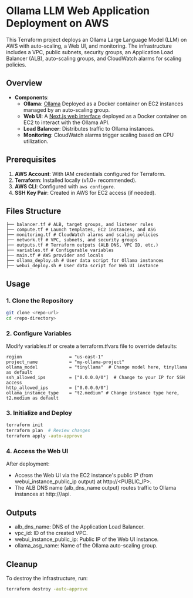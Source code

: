# Ollama LLM Web Application Deployment on AWS 
This Terraform project deploys an Ollama Large Language Model (LLM) on AWS with auto-scaling, a Web UI, and monitoring. The infrastructure includes a VPC, public subnets, security groups, an Application Load Balancer (ALB), auto-scaling groups, and CloudWatch alarms for scaling policies.

## Overview

- **Components**:
  - **Ollama**: [Ollama](https://github.com/ollama/ollama) Deployed as a Docker container on EC2 instances managed by an auto-scaling group.
  - **Web UI**: A [Next.js web interface](https://github.com/jakobhoeg/nextjs-ollama-llm-ui) deployed as a Docker container on EC2 to interact with the Ollama API.
  - **Load Balancer**: Distributes traffic to Ollama instances.
  - **Monitoring**: CloudWatch alarms trigger scaling based on CPU utilization.

## Prerequisites

1. **AWS Account**: With IAM credentials configured for Terraform.
2. **Terraform**: Installed locally (v1.0+ recommended).
3. **AWS CLI**: Configured with `aws configure`.
4. **SSH Key Pair**: Created in AWS for EC2 access (if needed).

## Files Structure
```
├── balancer.tf # ALB, target groups, and listener rules
├── compute.tf # Launch templates, EC2 instances, and ASG
├── monitoring.tf # CloudWatch alarms and scaling policies
├── network.tf # VPC, subnets, and security groups
├── outputs.tf # Terraform outputs (ALB DNS, VPC ID, etc.)
├── variables.tf # Configurable variables
├── main.tf # AWS provider and locals
├── ollama_deploy.sh # User data script for Ollama instances
├── webui_deploy.sh # User data script for Web UI instance
```

## Usage

### 1. Clone the Repository
```bash
git clone <repo-url>
cd <repo-directory>
```
### 2. Configure Variables
Modify variables.tf or create a terraform.tfvars file to override defaults:
```hcl
region                  = "us-east-1"
project_name            = "my-ollama-project"
ollama_model            = "tinyllama"  # Change model here, tinyllama as default
ssh_allowed_ips         = ["0.0.0.0/0"]  # Change to your IP for SSH access
http_allowed_ips        = ["0.0.0.0/0"] 
ollama_instance_type    = "t2.medium" # Change instance type here, t2.medium as default
```

### 3. Initialize and Deploy
```bash
terraform init
terraform plan  # Review changes
terraform apply -auto-approve
```

### 4. Access the Web UI
After deployment:
- Access the Web UI via the EC2 instance's public IP (from webui_instance_public_ip output) at http://<PUBLIC_IP>.
- The ALB DNS name (alb_dns_name output) routes traffic to Ollama instances at http://<DNS>/api.

## Outputs
- alb_dns_name: DNS of the Application Load Balancer.
- vpc_id: ID of the created VPC.
- webui_instance_public_ip: Public IP of the Web UI instance.
- ollama_asg_name: Name of the Ollama auto-scaling group.

## Cleanup
To destroy the infrastructure, run:
```bash
terraform destroy -auto-approve
```
